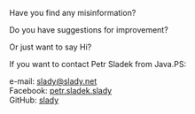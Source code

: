 Have you find any misinformation?

Do you have suggestions for improvement?

Or just want to say Hi?

If you want to contact Petr Sladek from Java.PS:

e-mail: <slady@slady.net>
<br>
Facebook: [petr.sladek.slady](https://www.facebook.com/petr.sladek.slady)
<br>
GitHub: [slady](https://github.com/slady)
